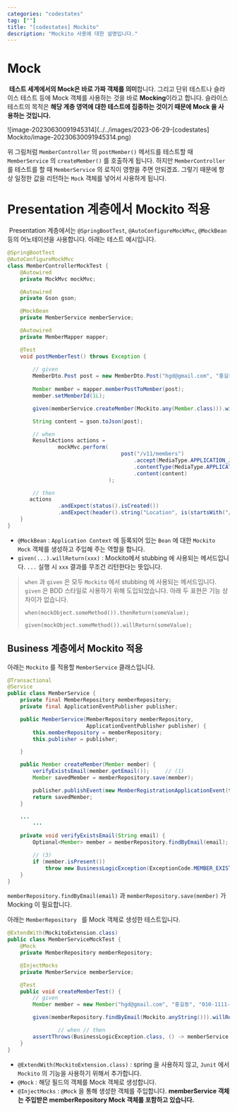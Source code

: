 ```yaml
---
categories: "codestates"
tag: [""]
title: "[codestates] Mockito"
description: "Mockito 사용에 대한 설명입니다."
---
```


# Mock

​	**테스트 세계에서의 Mock은 바로 가짜 객체를 의미**합니다. 그리고 단위 테스트나 슬라이스 테스트 등에 Mock 객체를 사용하는 것을 바로 **Mocking**이라고 합니다. 슬라이스 테스트의 목적은 **해당 계층 영역에 대한 테스트에 집중하는 것이기 때문에 Mock 을 사용하는 것입니다.**

![image-20230630091945314](../../images/2023-06-29-[codestates] Mockito/image-20230630091945314.png)

위 그림처럼 `MemberController` 의 `postMember()` 메서드를 테스트할 때 `MemberService` 의 `createMember()` 를 호출하게 됩니다. 하지만 `MemberController` 를 테스트를 할 때 `MemberService` 의 로직이 영향을 주면 안되겠죠. 그렇기 때문에 항상 일정한 값을 리턴하는 `Mock` 객체를 넣어서 사용하게 됩니다.

# Presentation 계층에서 Mockito 적용

​	Presentation 계층에서는 `@SpringBootTest`, `@AutoConfigureMockMvc`, `@MockBean` 등의 어노테이션을 사용합니다. 아래는 테스트 예시입니다.

```java
@SpringBootTest
@AutoConfigureMockMvc
class MemberControllerMockTest {
    @Autowired
    private MockMvc mockMvc;

    @Autowired
    private Gson gson;

    @MockBean
    private MemberService memberService;

    @Autowired
    private MemberMapper mapper;

    @Test
    void postMemberTest() throws Exception {
    
        // given
        MemberDto.Post post = new MemberDto.Post("hgd@gmail.com", "홍길동","010-1234-5678");
				
        Member member = mapper.memberPostToMember(post);
        member.setMemberId(1L);    

        given(memberService.createMember(Mockito.any(Member.class))).willReturn(member);

        String content = gson.toJson(post);

        // when
        ResultActions actions =
                mockMvc.perform(
                                    post("/v11/members")
                                        .accept(MediaType.APPLICATION_JSON)
                                        .contentType(MediaType.APPLICATION_JSON)
                                        .content(content)
                                );

        // then
       actions
                .andExpect(status().isCreated())
                .andExpect(header().string("Location", is(startsWith("/v11/members/"))));
    }
}
```

- `@MockBean` :  `Application Context` 에 등록되어 있는 `Bean` 에 대한 `Mockito Mock` 객체를 생성하고 주입해 주는 역할을 합니다.
- `given(...).willReturn(xxx)` : Mockito에서 stubbing 에 사용되는 메서드입니다. `...` 실행 시 `xxx` 결과를 무조건 리턴한다는 뜻입니다.

> `when` 과 `given` 은 모두 `Mockito` 에서 stubbing 에 사용되는 메서드입니다. `given` 은 BDD 스타일로 사용하기 위해 도입되었습니다. 아래 두 표현은 기능 상 차이가 없습니다.
>
> `when(mockObject.someMethod()).thenReturn(someValue);`
>
> `given(mockObject.someMethod()).willReturn(someValue);` 

## Business 계층에서 Mockito 적용

아래는 `Mockito` 를 적용할 `MemberService` 클래스입니다.

```java
@Transactional
@Service
public class MemberService {
    private final MemberRepository memberRepository;
    private final ApplicationEventPublisher publisher;

    public MemberService(MemberRepository memberRepository,
                         ApplicationEventPublisher publisher) {
        this.memberRepository = memberRepository;
        this.publisher = publisher;

    }

    public Member createMember(Member member) {
        verifyExistsEmail(member.getEmail());     // (1)
        Member savedMember = memberRepository.save(member);

        publisher.publishEvent(new MemberRegistrationApplicationEvent(this, savedMember));
        return savedMember;
    }

    ...
		...

    private void verifyExistsEmail(String email) {
        Optional<Member> member = memberRepository.findByEmail(email);  // (2)

        // (3)
        if (member.isPresent())
            throw new BusinessLogicException(ExceptionCode.MEMBER_EXISTS);
    }
}
```

`memberRepository.findByEmail(email)` 과 `memberRepository.save(member)` 가 Mocking 이 필요합니다.

아래는 `MemberRepository ` 를 Mock 객체로 생성한 테스트입니다.

```java
@ExtendWith(MockitoExtension.class)
public class MemberServiceMockTest {
    @Mock  
    private MemberRepository memberRepository;

    @InjectMocks    
    private MemberService memberService;

    @Test
    public void createMemberTest() {
        // given
        Member member = new Member("hgd@gmail.com", "홍길동", "010-1111-1111");

        given(memberRepository.findByEmail(Mockito.anyString())).willReturn(Optional.of(member));

				// when // then
        assertThrows(BusinessLogicException.class, () -> memberService.createMember(member));
    }
}
```

- `@ExtendWith(MockitoExtension.class)` : spring 을 사용하지 않고, `Junit` 에서 `Mockito` 의 기능을 사용하기 위해서 추가합니다.
- `@Mock` : 해당 필드의 객체를 Mock 객체로 생성합니다.
- `@InjectMocks`  : `@Mock` 을 통해 생성한 객체를 주입합니다. **memberService 객체는 주입받은 memberRepository Mock 객체를 포함하고 있습니다.**

